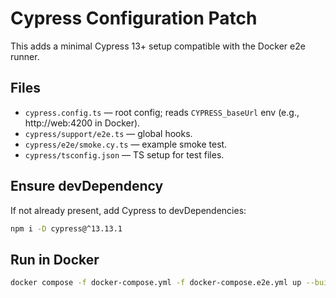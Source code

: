 # Cypress Configuration Patch

This adds a minimal Cypress 13+ setup compatible with the Docker e2e runner.

## Files

- `cypress.config.ts` — root config; reads `CYPRESS_baseUrl` env (e.g., http://web:4200 in Docker).
- `cypress/support/e2e.ts` — global hooks.
- `cypress/e2e/smoke.cy.ts` — example smoke test.
- `cypress/tsconfig.json` — TS setup for test files.

## Ensure devDependency

If not already present, add Cypress to devDependencies:

```bash
npm i -D cypress@^13.13.1
```

## Run in Docker

```bash
docker compose -f docker-compose.yml -f docker-compose.e2e.yml up --build e2e
```
